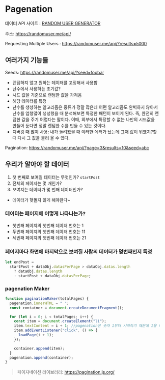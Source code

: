 # Pagenation

데이터 API 사이트 : [RANDOM USER GENERATOR](https://github.com/youth-gallery/youth-gallery/pull/51)

주소: https://randomuser.me/api/

Requesting Multiple Users : https://randomuser.me/api/?results=5000

## 여러가지 기능들

Seeds: https://randomuser.me/api/?seed=foobar

- 랜덤하지 않고 원하는 데이터를 고정해서 사용함
- 난수에서 사용하는 초기값?
- 시드 값을 기준으로 랜덤한 값을 가져옴
- 해당 데이터를 특정
- 난수를 생성하는 알고리즘은 종류가 정말 많은데 어떤 알고리즘도 완벽하지 않아서 난수를 엄청많이 생성했을 때 분석해보면 특정한 패턴이 보이게 된다. 즉, 완전히 랜덤한 값을 주기 어렵다는 말이다. 이때, 외부에서 특정할 수 없는 나만의 시드값을 만들어 둔다면 정말 랜덤한 수를 만들 수 있는 것이다.
- 디버깅 때 많이 사용: 내가 돌려봤을 때 이러한 에러가 났는데 그때 값이 뭐였지?할 때 다시 그 값을 불러 올 수 있다.

Pagination: https://randomuser.me/api/?page=3&results=10&seed=abc

## 우리가 알아야 할 데이터

1. 첫 번째로 보여질 데이터는 무엇인가? `startPost`
2. 전체의 페이지는 몇 개인가?
3. 보여지는 데이터가 몇 번째 데이터인가?

- 데이터가 헛돌지 않게 해야한다~

### 데이터는 페이지에 어떻게 나타나는가?

- 첫번째 페이지의 첫번째 데이터 번호는 1
- 두번째 페이지의 첫번째 데이터 번호는 11
- 세번째 페이지의 첫번째 데이터 번호는 21

### 페이지마다 화면에 마지막으로 보여질 사람의 데이터가 몇번째인지 특정

```js
let endPost =
  startPost + dataObj.datasPerPage > dataObj.datas.length
    ? dataObj.datas.length
    : startPost + dataObj.datasPerPage;
```

### pagenation Maker

```js
function paginationMaker(totalPages) {
  pagenation.innerHTML = " ";
  const container = document.createDocumentFragment();

  for (let i = 0; i < totalPages; i++) {
    const item = document.createElement("li");
    item.textContent = i + 1; //pagenation은 숫자 1부터 시작하기 때문에 1을 더해줌
    item.addEventListener("click", () => {
      loadPage(i + 1);
    });

    container.append(item);
  }
  pagenation.append(container);
}
```

> 페이지네이션 라이브러리: https://pagination.js.org/
